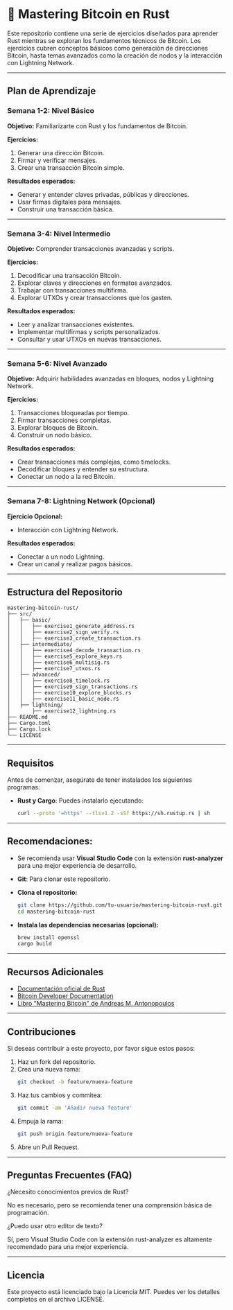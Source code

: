 # 🦀 Mastering Bitcoin en Rust

Este repositorio contiene una serie de ejercicios diseñados para aprender Rust mientras se exploran los fundamentos técnicos de Bitcoin. Los ejercicios cubren conceptos básicos como generación de direcciones Bitcoin, hasta temas avanzados como la creación de nodos y la interacción con Lightning Network.

---

## **Plan de Aprendizaje**

### Semana 1-2: Nivel Básico

**Objetivo:** Familiarizarte con Rust y los fundamentos de Bitcoin.

**Ejercicios:**
1. Generar una dirección Bitcoin.
2. Firmar y verificar mensajes.
3. Crear una transacción Bitcoin simple.

**Resultados esperados:**
- Generar y entender claves privadas, públicas y direcciones.
- Usar firmas digitales para mensajes.
- Construir una transacción básica.

---

### Semana 3-4: Nivel Intermedio

**Objetivo:** Comprender transacciones avanzadas y scripts.

**Ejercicios:**
1. Decodificar una transacción Bitcoin.
2. Explorar claves y direcciones en formatos avanzados.
3. Trabajar con transacciones multifirma.
4. Explorar UTXOs y crear transacciones que los gasten.

**Resultados esperados:**
- Leer y analizar transacciones existentes.
- Implementar multifirmas y scripts personalizados.
- Consultar y usar UTXOs en nuevas transacciones.

---

### Semana 5-6: Nivel Avanzado

**Objetivo:** Adquirir habilidades avanzadas en bloques, nodos y Lightning Network.

**Ejercicios:**
1. Transacciones bloqueadas por tiempo.
2. Firmar transacciones completas.
3. Explorar bloques de Bitcoin.
4. Construir un nodo básico.

**Resultados esperados:**
- Crear transacciones más complejas, como timelocks.
- Decodificar bloques y entender su estructura.
- Conectar un nodo a la red Bitcoin.

---

### Semana 7-8: Lightning Network (Opcional)

**Ejercicio Opcional:**
- Interacción con Lightning Network.

**Resultados esperados:**
- Conectar a un nodo Lightning.
- Crear un canal y realizar pagos básicos.

---

## **Estructura del Repositorio**

```plaintext
mastering-bitcoin-rust/
├── src/
│   ├── basic/
│   │   ├── exercise1_generate_address.rs
│   │   ├── exercise2_sign_verify.rs
│   │   ├── exercise3_create_transaction.rs
│   ├── intermediate/
│   │   ├── exercise4_decode_transaction.rs
│   │   ├── exercise5_explore_keys.rs
│   │   ├── exercise6_multisig.rs
│   │   ├── exercise7_utxos.rs
│   ├── advanced/
│   │   ├── exercise8_timelock.rs
│   │   ├── exercise9_sign_transactions.rs
│   │   ├── exercise10_explore_blocks.rs
│   │   ├── exercise11_basic_node.rs
│   ├── lightning/
│       ├── exercise12_lightning.rs
├── README.md
├── Cargo.toml
├── Cargo.lock
└── LICENSE
```

---

## **Requisitos**

Antes de comenzar, asegúrate de tener instalados los siguientes programas:

- **Rust y Cargo**: Puedes instalarlo ejecutando:
  ```bash
  curl --proto '=https' --tlsv1.2 -sSf https://sh.rustup.rs | sh
  ```

---

## **Recomendaciones:**

- Se recomienda usar **Visual Studio Code** con la extensión **rust-analyzer** para una mejor experiencia de desarrollo.
- **Git**: Para clonar este repositorio.

- **Clona el repositorio:**
  ```bash
  git clone https://github.com/tu-usuario/mastering-bitcoin-rust.git
  cd mastering-bitcoin-rust
  ```

- **Instala las dependencias necesarias (opcional):**
  ```bash
  brew install openssl
  cargo build
  ```
---

## Recursos Adicionales

- [Documentación oficial de Rust](https://doc.rust-lang.org/)
- [Bitcoin Developer Documentation](https://developer.bitcoin.org/)
- [Libro "Mastering Bitcoin" de Andreas M. Antonopoulos](https://github.com/bitcoinbook/bitcoinbook)

---

## Contribuciones

Si deseas contribuir a este proyecto, por favor sigue estos pasos:

1. Haz un fork del repositorio.
2. Crea una nueva rama:
   ```bash  
   git checkout -b feature/nueva-feature
   ```
3. Haz tus cambios y commitea:
   ```bash  
   git commit -am 'Añadir nueva feature'
   ```
4. Empuja la rama:
   ```bash  
   git push origin feature/nueva-feature
   ```
5. Abre un Pull Request.

---

## Preguntas Frecuentes (FAQ)
¿Necesito conocimientos previos de Rust?

No es necesario, pero se recomienda tener una comprensión básica de programación.

¿Puedo usar otro editor de texto?

Sí, pero Visual Studio Code con la extensión rust-analyzer es altamente recomendado para una mejor experiencia.

---

## Licencia

Este proyecto está licenciado bajo la Licencia MIT. Puedes ver los detalles completos en el archivo LICENSE.
